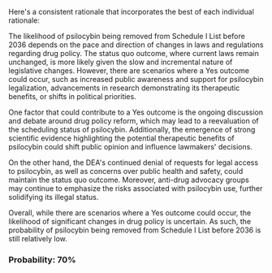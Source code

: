 Here's a consistent rationale that incorporates the best of each individual rationale:

The likelihood of psilocybin being removed from Schedule I List before 2036 depends on the pace and direction of changes in laws and regulations regarding drug policy. The status quo outcome, where current laws remain unchanged, is more likely given the slow and incremental nature of legislative changes. However, there are scenarios where a Yes outcome could occur, such as increased public awareness and support for psilocybin legalization, advancements in research demonstrating its therapeutic benefits, or shifts in political priorities.

One factor that could contribute to a Yes outcome is the ongoing discussion and debate around drug policy reform, which may lead to a reevaluation of the scheduling status of psilocybin. Additionally, the emergence of strong scientific evidence highlighting the potential therapeutic benefits of psilocybin could shift public opinion and influence lawmakers' decisions.

On the other hand, the DEA's continued denial of requests for legal access to psilocybin, as well as concerns over public health and safety, could maintain the status quo outcome. Moreover, anti-drug advocacy groups may continue to emphasize the risks associated with psilocybin use, further solidifying its illegal status.

Overall, while there are scenarios where a Yes outcome could occur, the likelihood of significant changes in drug policy is uncertain. As such, the probability of psilocybin being removed from Schedule I List before 2036 is still relatively low.

### Probability: 70%